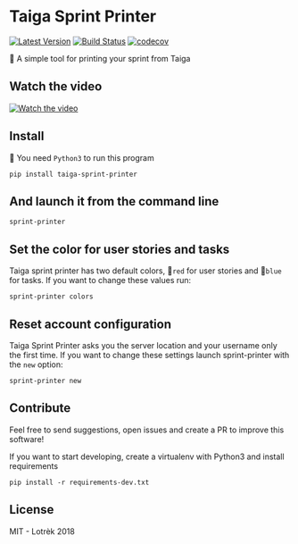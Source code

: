 # Taiga Sprint Printer
[![Latest Version](https://img.shields.io/pypi/v/taiga_sprint_printer.svg)](https://pypi.python.org/pypi/taiga_sprint_printer/)
[![Build Status](https://travis-ci.org/lotrekagency/taiga-sprint-printer.svg?branch=master)](https://travis-ci.org/lotrekagency/taiga-sprint-printer) [![codecov](https://codecov.io/gh/lotrekagency/taiga-sprint-printer/branch/master/graph/badge.svg)](https://codecov.io/gh/lotrekagency/taiga-sprint-printer)

📃 A simple tool for printing your sprint from Taiga

## Watch the video

[![Watch the video](https://img.youtube.com/vi/2NfSVBbZzys/0.jpg)](https://youtu.be/2NfSVBbZzys)

## Install

🐍 You need `Python3` to run this program

    pip install taiga-sprint-printer

## And launch it from the command line

    sprint-printer

## Set the color for user stories and tasks

Taiga sprint printer has two default colors, 🔴`red` for user stories and 🔵`blue` for tasks. If you want to change these values run:

    sprint-printer colors

## Reset account configuration

Taiga Sprint Printer asks you the server location and your username only the first time. If you want to change these settings launch sprint-printer with the `new` option:

    sprint-printer new

## Contribute

Feel free to send suggestions, open issues and create a PR to improve this software!

If you want to start developing, create a virtualenv with Python3 and install requirements

    pip install -r requirements-dev.txt

## License

MIT - Lotrèk 2018
